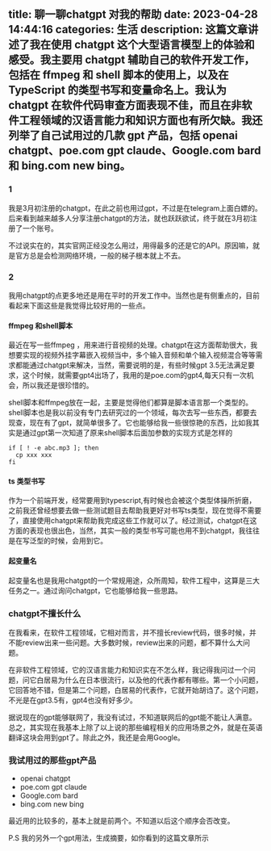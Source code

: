 

title: 聊一聊chatgpt 对我的帮助
date: 2023-04-28 14:44:16
categories: 生活
description: 这篇文章讲述了我在使用 chatgpt 这个大型语言模型上的体验和感受。我主要用 chatgpt 辅助自己的软件开发工作，包括在 ffmpeg 和 shell 脚本的使用上，以及在 TypeScript 的类型书写和变量命名上。我认为 chatgpt 在软件代码审查方面表现不佳，而且在非软件工程领域的汉语言能力和知识方面也有所欠缺。我还列举了自己试用过的几款 gpt 产品，包括 openai chatgpt、poe.com gpt claude、Google.com bard 和 bing.com new bing。
--- 



### 1

我是3月初注册的chatgpt，在此之前也用过gpt，不过是在telegram上面白嫖的。后来看到越来越多人分享注册chatgpt的方法，就也跃跃欲试，终于就在3月初注册了一个账号。

不过说实在的，其实官网正经没怎么用过，用得最多的还是它的API。原因嘛，就是官方总是会检测网络环境，一般的梯子根本就上不去。

### 2

我用chatgpt的点更多地还是用在平时的开发工作中。当然也是有侧重点的，目前看起来下面这些是我觉得比较好用的一些点。

#### ffmpeg 和shell脚本

最近在写一些ffmpeg ，用来进行音视频的处理。chatgpt在这方面帮助很大，我想要实现的视频外挂字幕嵌入视频当中，多个输入音频和单个输入视频混合等等需求都能通过chatgpt来解决，当然，需要说明的是，有些时候gpt 3.5无法满足要求，这个时候，就需要gpt4出场了，我用的是poe.com的gpt4,每天只有一次机会，所以我还是很珍惜的。

shell脚本和ffmpeg放在一起，主要是觉得他们都算是脚本语言那一个类型的。shell脚本也是我以前没有专门去研究过的一个领域，每次去写一些东西，都要去现查，现在有了gpt，就简单很多了。它也能够给我一些很惊艳的东西，比如我其实是通过gpt第一次知道了原来shell脚本后面加参数的实现方式是怎样的

```
if [ ! -e abc.mp3 ]; then
  cp xxx xxx  
fi
```


#### ts 类型书写

作为一个前端开发，经常要用到typescript,有时候也会被这个类型体操所折磨，之前我还曾经想要去做一些测试题目去帮助我更好对书写ts类型，现在觉得不需要了，直接使用chatgpt来帮助我完成这些工作就可以了。经过测试，chatgpt在这方面的表现也很出色，当然，其实一般的类型书写可能也用不到chatgpt，我往往是在写泛型的时候，会用到它。

#### 起变量名

起变量名也是我用chatgpt的一个常规用途，众所周知，软件工程中，这算是三大任务之一。通过询问chatgpt，它也能够给我一些思路。

### chatgpt不擅长什么

在我看来，在软件工程领域，它相对而言，并不擅长review代码，很多时候，并不能review出来一些问题。大多数时候，review出来的问题，都不算什么大问题。

在非软件工程领域，它的汉语言能力和知识实在不怎么样，我记得我问过一个问题，问它白居易为什么在日本很流行，以及他的代表作都有哪些。第一个小问题，它回答地不错，但是第二个问题，白居易的代表作，它就开始胡诌了。这个问题，不光是在gpt3.5有，gpt4也没有好多少。

据说现在的gpt能够联网了，我没有试过，不知道联网后的gpt能不能让人满意。总之，其实现在我基本上除了以上说的那些编程相关的应用场景之外，就是在英语翻译这块会用到gpt了。除此之外，我还是会用Google。


### 我试用过的那些gpt产品

- openai chatgpt
- poe.com gpt claude
- Google.com bard
- bing.com new bing

最近用的比较多的，基本上就是前两个。不知道以后这个顺序会否改变。

P.S 我的另外一个gpt用法，生成摘要，如你看到的这篇文章所示